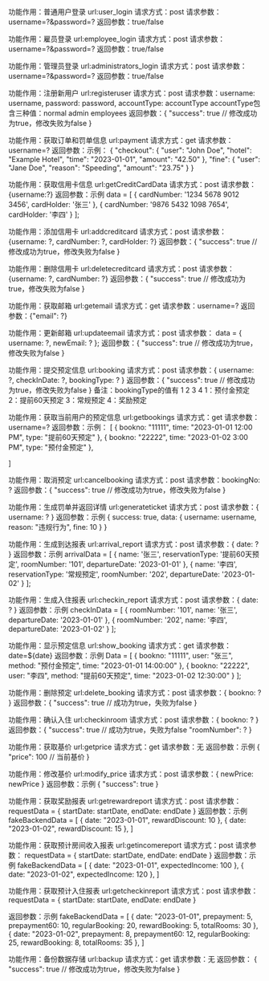 功能作用：普通用户登录
url:user_login
请求方式：post
请求参数：username=?&password=?
返回参数：true/false

功能作用：雇员登录
url:employee_login
请求方式：post
请求参数：username=?&password=?
返回参数：true/false

功能作用：管理员登录
url:administrators_login
请求方式：post
请求参数：username=?&password=?
返回参数：true/false

功能作用：注册新用户
url:registeruser
请求方式：post
请求参数：username: username,
         password: password,
         accountType: accountType
accountType包含三种值：normal admin employees
返回参数：{
    "success": true // 修改成功为true，修改失败为false
}

功能作用：获取订单和罚单信息
url:payment
请求方式：get
请求参数：username=?
返回参数：示例：
{
    "checkout": {
        "user": "John Doe",
        "hotel": "Example Hotel",
        "time": "2023-01-01",
        "amount": "42.50"
    },
    "fine": {
        "user": "Jane Doe",
        "reason": "Speeding",
        "amount": "23.75"
    }
}


功能作用：获取信用卡信息
url:getCreditCardData
请求方式：post
请求参数：{username:?}
返回参数：示例
data = [
           { cardNumber: '1234 5678 9012 3456', cardHolder: '张三' },
           { cardNumber: '9876 5432 1098 7654', cardHolder: '李四' }
       ];

功能作用：添加信用卡
url:addcreditcard
请求方式：post
请求参数：{username: ?, cardNumber: ?, cardHolder: ?}
返回参数：{
    "success": true // 修改成功为true，修改失败为false
}

功能作用：删除信用卡
url:deletecreditcard
请求方式：post
请求参数：{username: ?, cardNumber: ?}
返回参数：{
    "success": true // 修改成功为true，修改失败为false
}

功能作用：获取邮箱
url:getemail
请求方式：get
请求参数：username=?
返回参数：{"email": ?}

功能作用：更新邮箱
url:updateemail
请求方式：post
请求参数： data = {
            username: ?,
            newEmail: ?
        };
返回参数：{
    "success": true // 修改成功为true，修改失败为false
}

功能作用：提交预定信息
url:booking
请求方式：post
请求参数：{
            username: ?,
            checkInDate: ?,
            bookingType: ?
        }
返回参数：{
    "success": true // 修改成功为true，修改失败为false
}
备注：bookingType的值有 1 2 3 4 
1：预付金预定
2：提前60天预定
3：常规预定
4：奖励预定

功能作用：获取当前用户的预定信息
url:getbookings
请求方式：get
请求参数：username=?
返回参数：示例：
[
   { bookno: "11111", time: "2023-01-01 12:00 PM", type: "提前60天预定" },
   { bookno: "22222", time: "2023-01-02 3:00 PM", type: "预付金预定" },
            
]

功能作用：取消预定
url:cancelbooking
请求方式：post
请求参数：bookingNo: ?
返回参数：{
    "success": true // 修改成功为true，修改失败为false
}

功能作用：生成罚单并返回详情
url:generateticket
请求方式：post
请求参数：{ username: ? }
返回参数：示例
{
 success: true,
   data: {
          username: username,
          reason: "违规行为",
          fine: 10
         }
}

功能作用：生成到达报表
url:arrival_report
请求方式：post
请求参数：{ date: ? }
返回参数：示例
arrivalData = [
                { name: '张三', reservationType: '提前60天预定', roomNumber: '101', departureDate: '2023-01-01' },
                { name: '李四', reservationType: '常规预定', roomNumber: '202', departureDate: '2023-01-02' }
            ];

功能作用：生成入住报表
url:checkin_report
请求方式：post
请求参数：{ date: ? }
返回参数：示例
checkInData = [
                { roomNumber: '101', name: '张三', departureDate: '2023-01-01' },
                { roomNumber: '202', name: '李四', departureDate: '2023-01-02' }
            ];

功能作用：显示预定信息
url:show_booking
请求方式：get
请求参数：date=${date}
返回参数：示例
Data = [
                {
                    bookno: "11111",
                    user: "张三",
                    method: "预付金预定",
                    time: "2023-01-01 14:00:00"
                },
                {
                    bookno: "22222",
                    user: "李四",
                    method: "提前60天预定",
                    time: "2023-01-02 12:30:00"
                }
            ];

功能作用：删除预定
url:delete_booking
请求方式：post
请求参数：{ bookno: ? }
返回参数：{
    "success": true // 成功为true，失败为false
}

功能作用：确认入住
url:checkinroom
请求方式：post
请求参数：{ bookno: ? }
返回参数：{
    "success": true // 成功为true，失败为false
    "roomNumber": ?
}


功能作用：获取基价
url:getprice
请求方式：get
请求参数：无
返回参数：示例
{
    "price": 100 // 当前基价
}

功能作用：修改基价
url:modify_price
请求方式：post
请求参数：{ newPrice: newPrice }
返回参数：示例
{
    "success": true
}


功能作用：获取奖励报表
url:getrewardreport
请求方式：post
请求参数：
requestData = {
                startDate: startDate,
                endDate: endDate
            }
返回参数：示例
fakeBackendData = [
                { date: "2023-01-01", rewardDiscount: 10 },
                { date: "2023-01-02", rewardDiscount: 15 },
            ]

功能作用：获取预计房间收入报表
url:getincomereport
请求方式：post
请求参数：
requestData = {
                startDate: startDate,
                endDate: endDate
            }
返回参数：示例
fakeBackendData = [
                { date: "2023-01-01", expectedIncome: 100 },
                { date: "2023-01-02", expectedIncome: 120 },
            ]

功能作用：获取预计入住报表
url:getcheckinreport
请求方式：post
请求参数：
requestData = {
                startDate: startDate,
                endDate: endDate
            }

返回参数：示例
fakeBackendData = [
                { date: "2023-01-01", prepayment: 5, prepayment60: 10, regularBooking: 20, rewardBooking: 5, totalRooms: 30 },
                { date: "2023-01-02", prepayment: 8, prepayment60: 12, regularBooking: 25, rewardBooking: 8, totalRooms: 35 },
            ]

功能作用：备份数据存储
url:backup
请求方式：get
请求参数：无
返回参数：
{
    "success": true // 修改成功为true，修改失败为false
}
